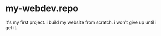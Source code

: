 # my-webdev.repo
it's my first project. i build my website from scratch. i won't give up until i get it. 
